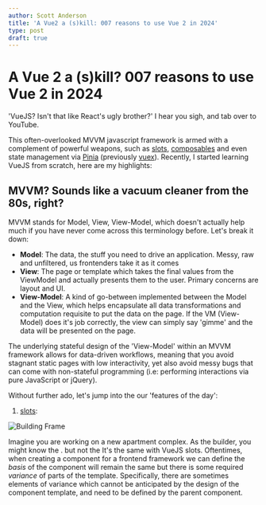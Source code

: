 ```yaml
---
author: Scott Anderson
title: 'A Vue2 a (s)kill: 007 reasons to use Vue 2 in 2024'
type: post
draft: true
---
```


# A Vue 2 a (s)kill? 007 reasons to use Vue 2 in 2024

'VueJS? Isn't that like React's ugly brother?' I hear you sigh, and tab over to YouTube.


This often-overlooked MVVM javascript framework is armed with a complement of powerful weapons, such as [slots](https://v2.vuejs.org/v2/guide/components-slots), [composables](https://vuejs.org/guide/reusability/composables) and even state management via [Pinia](https://pinia.vuejs.org/) (previously [vuex](https://vuex.vuejs.org/)). Recently, I started learning VueJS from scratch, here are my highlights:

## MVVM? Sounds like a vacuum cleaner from the 80s, right?

MVVM stands for Model, View, View-Model, which doesn't actually help much if you have never come across this terminology before. Let's break it down:

 - **Model**: The data, the stuff you need to drive an application. Messy, raw and unfiltered, us frontenders take it as it comes
 - **View**: The page or template which takes the final values from the ViewModel and actually presents them to the user. Primary concerns are layout and UI.
 - **View-Model**: A kind of go-between implemented between the Model and the View, which helps encapsulate all data transformations and computation requisite to put the data on the page. If the VM (View-Model) does it's job correctly, the view can simply say 'gimme' and the data will be presented on the page.

The underlying stateful design of the 'View-Model' within an MVVM framework allows for data-driven workflows, meaning that you avoid stagnant static pages with low interactivity, yet also avoid messy bugs that can come with non-stateful programming (i.e: performing interactions via pure JavaScript or jQuery).

Without further ado, let's jump into the our 'features of the day':

1) [slots](https://v2.vuejs.org/v2/guide/components-slots):

![Building Frame](/building_frame.gif)

Imagine you are working on a new apartment complex. As the builder, you might know the . but not the  It's the same with VueJS slots. Oftentimes, when creating a component for a frontend framework we can define the *basis* of the component will remain the same but there is some required *variance* of parts of the template. Specifically, there are sometimes elements of variance which cannot be anticipated by the design of the component template, and need to be defined by the parent component.



